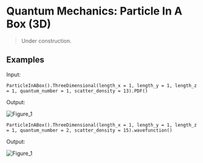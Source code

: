 # Quantum Mechanics: Particle In A Box (3D)

> Under construction.

## Examples

Input:

```shell
ParticleInABox().ThreeDimensional(length_x = 1, length_y = 1, length_z = 1, quantum_number = 1, scatter_density = 13).PDF()
```
Output:

![Figure_1](https://github.com/xPrithvi/Quantum-Mechanics-Particle-In-A-Box-3D/blob/master/Figs/Figure_1.png)

```shell
ParticleInABox().ThreeDimensional(length_x = 1, length_y = 1, length_z = 1, quantum_number = 2, scatter_density = 15).wavefunction()
```
Output:

![Figure_1](https://github.com/xPrithvi/Quantum-Mechanics-Particle-In-A-Box-3D/blob/master/Figs/Figure_2.png)

